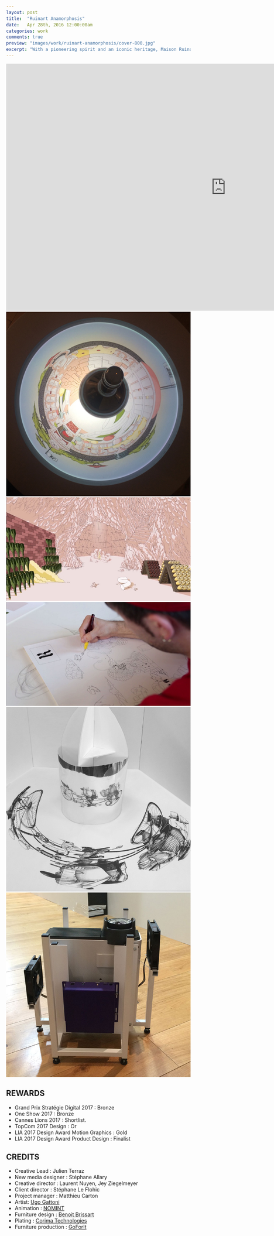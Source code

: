 ```yaml
---
layout: post
title:  "Ruinart Anamorphosis"
date: 	Apr 28th, 2016 12:00:00am
categories: work
comments: true
preview: "images/work/ruinart-anamorphosis/cover-800.jpg"
excerpt: "With a pioneering spirit and an iconic heritage, Maison Ruinart has worked with DigitasLBi Labs to offer a brand new experience in art fairs and pop-up stores ; a contemporary reinterpretation of the anamorphosis showcasing an animation celebrating The Maison Ruinart, made in collaboration with the artist Ugo Gattoni."
---
```



<iframe src="https://player.vimeo.com/video/220923466" width="1200" height="675" frameborder="0" webkitallowfullscreen mozallowfullscreen allowfullscreen class="uk-responsive-width"></iframe>

<div class="uk-grid" data-uk-grid-margin=""></div>

<div class="uk-grid" data-uk-grid-margin="">
    <div class="uk-width-large-1-1 uk-width-medium-1-1 uk-width-small-1-1">
         <img src="/images/work/ruinart-anamorphosis/ruinart8.jpg" class="uk-responsive-width">
    </div>
</div>

<div class="uk-grid" data-uk-grid-margin="">
    <div class="uk-width-large-1-2 uk-width-medium-1-2 uk-width-small-1-1">
         <img src="/images/work/ruinart-anamorphosis/ruinart2.jpg" class="uk-responsive-width">
    </div>
    <div class="uk-width-large-1-2 uk-width-medium-1-2 uk-width-small-1-1">
         <img src="/images/work/ruinart-anamorphosis/ruinart3.jpg" class="uk-responsive-width">
    </div>
</div>

<div class="uk-grid" data-uk-grid-margin="">
    <div class="uk-width-large-1-2 uk-width-medium-1-2 uk-width-small-1-1">
         <img src="/images/work/ruinart-anamorphosis/ruinart4.gif" class="uk-responsive-width">
    </div>
    <div class="uk-width-large-1-2 uk-width-medium-1-2 uk-width-small-1-1">
         <img src="/images/work/ruinart-anamorphosis/ruinart7.jpg" class="uk-responsive-width">
    </div>
</div>




## REWARDS

- Grand Prix Stratégie Digital 2017 : Bronze
- One Show 2017 : Bronze
- Cannes Lions 2017 : Shortlist.
- TopCom 2017 Design : Or
- LIA 2017 Design Award Motion Graphics : Gold
- LIA 2017 Design Award Product Design : Finalist



## CREDITS
- Creative Lead  : Julien Terraz
- New media designer : Stéphane Allary
- Creative director : Laurent Nuyen, Jey Ziegelmeyer
- Client director : Stéphane Le Flohic
- Project manager : Matthieu Carton
- Artist: [Ugo Gattoni](http://www.ugogattoni.fr/)
- Animation : [NOMINT](http://nomint.com/)
- Furniture design : [Benoit Brissart]( http://www.benoit-brissart.com/)
- Plating : [Corima Technologies](http://www.corima-technologies.com)
- Furniture production : [GoForIt](http://www.atelierselbafrance.fr/fr/conseil-merchandising)




